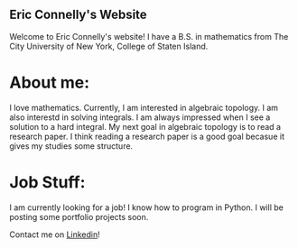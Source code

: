 ## Eric Connelly's Website

Welcome to Eric Connelly's website! 
I have a B.S. in mathematics from The City University of New York, College of Staten Island.


# About me:
I love mathematics. Currently, I am interested in algebraic topology.
I am also interestd in solving integrals.
I am always impressed when I see a solution to a hard integral.
My next goal in algebraic topology is to read a research paper. I think reading a research paper is a good goal becasue it gives my studies some structure.

# Job Stuff:

I am currently looking for a job! I know how to program in Python. 
I will be posting some portfolio projects soon.

Contact me on [Linkedin](https://www.linkedin.com/in/eric-connelly-685525212/)!
  


